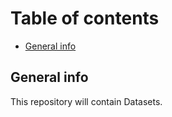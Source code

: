 # Table of contents
* [General info](#general-info)


## General info
This repository will contain Datasets.
